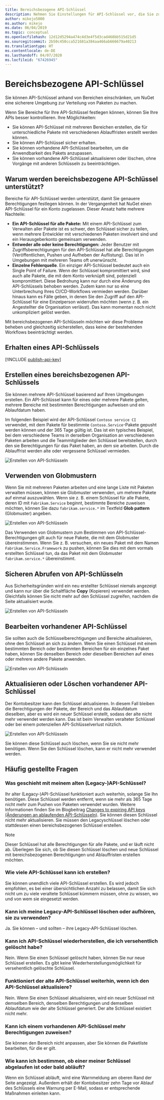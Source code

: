 ```yaml
---
title: Bereichsbezogene API-Schlüssel
description: Nehmen Sie Einstellungen für API-Schlüssel vor, die Sie zum Pushen von Paketen verwenden.
author: mikejo5000
ms.author: mikejo
ms.date: 06/04/2019
ms.topic: conceptual
ms.openlocfilehash: 12d12d5294a474c4d3e4f5d3cad468bb515d21d5
ms.sourcegitcommit: 2b50c450cca521681a384aa466ab666679a40213
ms.translationtype: HT
ms.contentlocale: de-DE
ms.lasthandoff: 04/07/2020
ms.locfileid: "67426945"
---
```

# <a name="scoped-api-keys"></a>Bereichsbezogene API-Schlüssel

Sie können API-Schlüssel anhand von Bereichen einschränken, um NuGet eine sicherere Umgebung zur Verteilung von Paketen zu machen.

Wenn Sie Bereiche für Ihre API-Schlüssel festlegen können, können Sie Ihre APIs besser kontrollieren. Ihre Möglichkeiten:

- Sie können API-Schlüssel mit mehreren Bereichen erstellen, die für unterschiedliche Pakete mit verschiedenen Ablauffristen erstellt werden können.
- Sie können API-Schlüssel sicher erhalten.
- Sie können vorhandene API-Schlüssel bearbeiten, um die Anwendbarkeit des Pakets anzupassen.
- Sie können vorhandene API-Schlüssel aktualisieren oder löschen, ohne Vorgänge mit anderen Schlüsseln zu beeinträchtigen.

## <a name="why-do-we-support-scoped-api-keys"></a>Warum werden bereichsbezogene API-Schlüssel unterstützt?

Bereiche für API-Schlüssel werden unterstützt, damit Sie genauere Berechtigungen festlegen können. In der Vergangenheit hat NuGet einen API-Schlüssel für ein Konto zugelassen. Dieser Ansatz hatte mehrere Nachteile:

- **Ein API-Schlüssel für alle Pakete:** Mit einem API-Schlüssel zum Verwalten aller Pakete ist es schwer, den Schlüssel sicher zu teilen, wenn mehrere Entwickler mit verschiedenen Paketen involviert sind und ein Herausgeberkonto gemeinsam verwenden.
- **Entweder alle oder keine Berechtigungen:** Jeder Benutzer mit Zugriffsberechtigungen für den API-Schlüssel hat alle Berechtigungen (Veröffentlichen, Pushen und Aufheben der Auflistung). Das ist in Umgebungen mit mehreren Teams oft unerwünscht.
- **Einzelne Fehlerquelle**. Ein einziger API-Schlüssel bedeutet auch ein Single Point of Failure. Wenn der Schlüssel kompromittiert wird, sind auch alle Pakete, die mit dem Konto verknüpft sind, potenziell kompromittiert. Diese Bedrohung kann nur durch eine Änderung des API-Schlüssels behoben werden. Zudem kann nur so eine Unterbrechung Ihres CI/CD-Workflows vermieden werden. Darüber hinaus kann es Fälle geben, in denen Sie den Zugriff auf den API-Schlüssel für eine Einzelperson widerrufen möchten (wenn z. B. ein Angestellter die Organisation verlässt). Das kann momentan noch nicht unkompliziert gelöst werden.

Mit bereichsbezogenen API-Schlüsseln möchten wir diese Probleme beheben und gleichzeitig sicherstellen, dass keine der bestehenden Workflows beeinträchtigt werden.

## <a name="acquire-an-api-key"></a>Erhalten eines API-Schlüssels

[!INCLUDE [publish-api-key](../quickstart/includes/publish-api-key.md)]

## <a name="create-scoped-api-keys"></a>Erstellen eines bereichsbezogenen API-Schlüssels

Sie können mehrere API-Schlüssel basierend auf Ihren Umgebungen erstellen. Ein API-Schlüssel kann für eines oder mehrere Pakete gelten, mehrere Bereiche mit bestimmten Berechtigungen aufweisen und ein Ablaufdatum haben.

Im folgenden Beispiel wird der API-Schlüssel `Contoso service CI` verwendet, mit dem Pakete für bestimmte `Contoso.Service`-Pakete gepusht werden können und der 365 Tage gültig ist. Das ist ein typisches Beispiel, bei dem verschiedene Teams in derselben Organisation an verschiedenen Paketen arbeiten und die Teammitglieder den Schlüssel bereitstellen, durch den sie Berechtigungen für das Paket haben, an dem sie arbeiten. Durch die Ablauffrist werden alte oder vergessene Schlüssel vermieden.

![Erstellen von API-Schlüsseln](media/scoped-api-keys-create-new.png)

## <a name="use-glob-patterns"></a>Verwenden von Globmustern

Wenn Sie mit mehreren Paketen arbeiten und eine lange Liste mit Paketen verwalten müssen, können sie Globmuster verwenden, um mehrere Pakete auf einmal auszuwählen. Wenn sie z. B. einem Schlüssel für alle Pakete, deren ID mit `Fabrikam.Service` beginnt, bestimmte Bereiche zuweisen möchten, können Sie dazu `fabrikam.service.*` im Textfeld **Glob pattern** (Globmuster) angeben.

![Erstellen von API-Schlüsseln](media/scoped-api-keys-glob-pattern.png)

Das Verwenden von Globmustern zum Bestimmen von API-Schlüssel-Berechtigungen gilt auch für neue Pakete, die mit dem Globmuster übereinstimmen. Wenn Sie z. B. versuchen, ein neues Paket mit dem Namen `Fabrikam.Service.Framework` zu pushen, können Sie dies mit dem vormals erstellten Schlüssel tun, da das Paket mit dem Globmuster `fabrikam.service.*` übereinstimmt.

## <a name="obtain-api-keys-securely"></a>Sicheren Abrufen von API-Schlüsseln

Aus Sicherheitsgründen wird ein neu erstellter Schlüssel niemals angezeigt und kann nur über die Schaltfläche **Copy** (Kopieren) verwendet werden. Gleichfalls können Sie nicht mehr auf den Schlüssel zugreifen, nachdem die Seite aktualisiert wurde.

![Erstellen von API-Schlüsseln](media/scoped-api-keys-obtain-keys.png)

## <a name="edit-existing-api-keys"></a>Bearbeiten vorhandener API-Schlüssel

Sie sollten auch die Schlüsselberechtigungen und Bereiche aktualisieren, ohne den Schlüssel an sich zu ändern. Wenn Sie einen Schlüssel mit einem bestimmten Bereich oder bestimmten Bereichen für ein einzelnes Paket haben, können Sie denselben Bereich oder dieselben Bereichen auf eines oder mehrere andere Pakete anwenden.

![Erstellen von API-Schlüsseln](media/scoped-api-keys-edit.png)

## <a name="refresh-or-delete-existing-api-keys"></a>Aktualisieren oder Löschen vorhandener API-Schlüssel

Der Kontobesitzer kann den Schlüssel aktualisieren. In diesem Fall bleiben die Berechtigungen der Pakete, der Bereich und das Ablaufdatum dieselben, aber es wird ein neuer Schlüssel erstellt, sodass der alte nicht mehr verwendet werden kann. Das ist beim Verwalten veralteter Schlüssel oder bei einem potenziellen API-Schlüsselverlust nützlich.

![Erstellen von API-Schlüsseln](media/scoped-api-keys-refresh.png)

Sie können diese Schlüssel auch löschen, wenn Sie sie nicht mehr benötigen. Wenn Sie den Schlüssel löschen, kann er nicht mehr verwendet werden.

## <a name="faqs"></a>Häufig gestellte Fragen

### <a name="what-happens-to-my-old-legacy-api-key"></a>Was geschieht mit meinem alten (Legacy-)API-Schlüssel?

Ihr alter (Legacy-)API-Schlüssel funktioniert auch weiterhin, solange Sie Ihn benötigen. Diese Schlüssel werden entfernt, wenn sie mehr als 365 Tage nicht mehr zum Pushen von Paketen verwendet wurden. Weitere Informationen finden Sie im Blogbeitrag [Changes to expiring API keys (Änderungen an ablaufenden API-Schlüsseln)](https://blog.nuget.org/20160825/Changes-to-Expiring-API-Keys.html). Sie können diesen Schlüssel nicht mehr aktualisieren. Sie müssen den Legacyschlüssel löschen oder stattdessen einen bereichsbezogenen Schlüssel erstellen.

> [!NOTE]
> Dieser Schlüssel hat alle Berechtigungen für alle Pakete, und er läuft nicht ab. Überlegen Sie sich, ob Sie diesen Schlüssel löschen und neue Schlüssel mit bereichsbezogenen Berechtigungen und Ablauffristen erstellen möchten.

### <a name="how-many-api-keys-can-i-create"></a>Wie viele API-Schlüssel kann ich erstellen?

Sie können unendlich viele API-Schlüssel erstellen. Es wird jedoch empfohlen, es bei einer übersichtlichen Anzahl zu belassen, damit Sie sich nicht um zu viele veraltete Schlüssel kümmern müssen, ohne zu wissen, wo und von wem sie eingesetzt werden.

### <a name="can-i-delete-my-legacy-api-key-or-discontinue-using-now"></a>Kann ich meine Legacy-API-Schlüssel löschen oder aufhören, sie zu verwenden?

Ja. Sie können – und sollten – ihre Legacy-API-Schlüssel löschen.

### <a name="can-i-get-back-my-api-key-that-i-deleted-by-mistake"></a>Kann ich API-Schlüssel wiederherstellen, die ich versehentlich gelöscht habe?

Nein. Wenn Sie einen Schlüssel gelöscht haben, können Sie nur neue Schlüssel erstellen. Es gibt keine Wiederherstellungsmöglichkeit für versehentlich gelöschte Schlüssel.

### <a name="does-the-old-api-key-continue-to-work-upon-api-key-refresh"></a>Funktioniert der alte API-Schlüssel weiterhin, wenn ich den API-Schlüssel aktualisiere?

Nein. Wenn Sie einen Schlüssel aktualisieren, wird ein neuer Schlüssel mit demselben Bereich, denselben Berechtigungen und demselben Ablaufdatum wie der alte Schlüssel generiert. Der alte Schlüssel existiert nicht mehr.

### <a name="can-i-give-more-permissions-to-an-existing-api-key"></a>Kann ich einem vorhandenen API-Schlüssel mehr Berechtigungen zuweisen?

Sie können den Bereich nicht anpassen, aber Sie können die Paketliste bearbeiten, für die er gilt.

### <a name="how-do-i-know-if-any-of-my-keys-expired-or-are-getting-expired"></a>Wie kann ich bestimmen, ob einer meiner Schlüssel abgelaufen ist oder bald abläuft?

Wenn ein Schlüssel abläuft, wird eine Warnmeldung am oberen Rand der Seite angezeigt. Außerdem erhält der Kontobesitzer zehn Tage vor Ablauf des Schlüssels eine Warnung per E-Mail, sodass er entsprechende Maßnahmen einleiten kann.